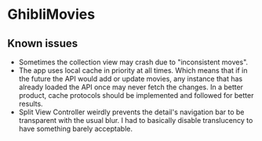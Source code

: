 #  GhibliMovies

## Known issues

* Sometimes the collection view may crash due to "inconsistent moves".
* The app uses local cache in priority at all times. Which means that if in the future the API would add or update movies, any instance that has already loaded the API once may never fetch the changes. In a better product, cache protocols should be implemented and followed for better results.
* Split View Controller weirdly prevents the detail's navigation bar to be transparent with the usual blur. I had to basically disable translucency to have something barely acceptable.
